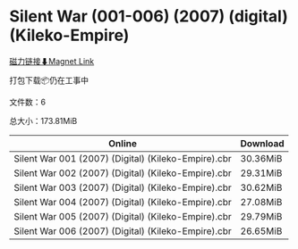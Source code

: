 # Silent War (001-006) (2007) (digital) (Kileko-Empire)

[磁力链接⬇Magnet Link](magnet:?xt=urn:btih:7ce2168beabd5002742fc300baf98d9b2e76b028&dn=Silent%20War%20%28001-006%29%20%282007%29%20%28digital%29%20%28Kileko-Empire%29)

打包下载📦仍在工事中

文件数：6

总大小：173.81MiB

Online | Download
--- | ---
Silent War 001 (2007) (Digital) (Kileko-Empire).cbr | 30.36MiB
Silent War 002 (2007) (Digital) (Kileko-Empire).cbr | 29.31MiB
Silent War 003 (2007) (Digital) (Kileko-Empire).cbr | 30.62MiB
Silent War 004 (2007) (Digital) (Kileko-Empire).cbr | 27.08MiB
Silent War 005 (2007) (Digital) (Kileko-Empire).cbr | 29.79MiB
Silent War 006 (2007) (Digital) (Kileko-Empire).cbr | 26.65MiB